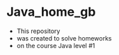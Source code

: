 # Java_home_gb

* This repository 
* was created to solve homeworks 
* on the course Java level #1

